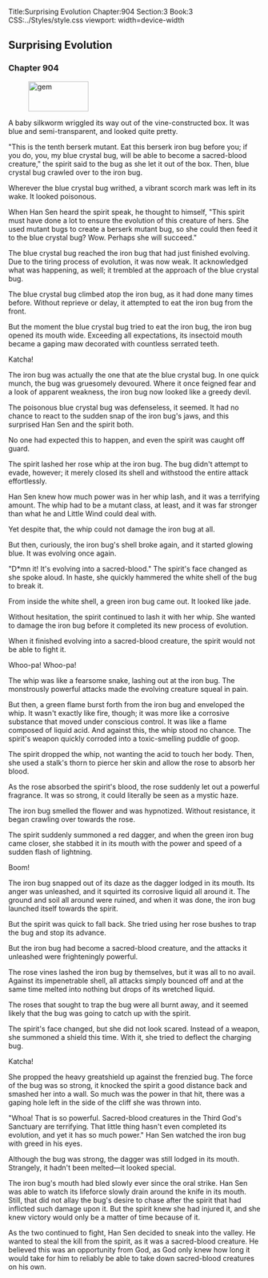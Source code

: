 Title:Surprising Evolution 
Chapter:904 
Section:3 
Book:3 
CSS:../Styles/style.css 
viewport: width=device-width
  
## Surprising Evolution
### Chapter 904
  
<figure>
	<img src="../Images/gem.gif" alt="gem" id="gem" width="120" height="60" />
</figure>
  

  
A baby silkworm wriggled its way out of the vine-constructed box. It was blue and semi-transparent, and looked quite pretty.

"This is the tenth berserk mutant. Eat this berserk iron bug before you; if you do, you, my blue crystal bug, will be able to become a sacred-blood creature," the spirit said to the bug as she let it out of the box. Then, blue crystal bug crawled over to the iron bug.

Wherever the blue crystal bug writhed, a vibrant scorch mark was left in its wake. It looked poisonous.

When Han Sen heard the spirit speak, he thought to himself, "This spirit must have done a lot to ensure the evolution of this creature of hers. She used mutant bugs to create a berserk mutant bug, so she could then feed it to the blue crystal bug? Wow. Perhaps she will succeed."

The blue crystal bug reached the iron bug that had just finished evolving. Due to the tiring process of evolution, it was now weak. It acknowledged what was happening, as well; it trembled at the approach of the blue crystal bug.

The blue crystal bug climbed atop the iron bug, as it had done many times before. Without reprieve or delay, it attempted to eat the iron bug from the front.

But the moment the blue crystal bug tried to eat the iron bug, the iron bug opened its mouth wide. Exceeding all expectations, its insectoid mouth became a gaping maw decorated with countless serrated teeth.

Katcha!

The iron bug was actually the one that ate the blue crystal bug. In one quick munch, the bug was gruesomely devoured. Where it once feigned fear and a look of apparent weakness, the iron bug now looked like a greedy devil.

The poisonous blue crystal bug was defenseless, it seemed. It had no chance to react to the sudden snap of the iron bug's jaws, and this surprised Han Sen and the spirit both.

No one had expected this to happen, and even the spirit was caught off guard.

The spirit lashed her rose whip at the iron bug. The bug didn't attempt to evade, however; it merely closed its shell and withstood the entire attack effortlessly.

Han Sen knew how much power was in her whip lash, and it was a terrifying amount. The whip had to be a mutant class, at least, and it was far stronger than what he and Little Wind could deal with.

Yet despite that, the whip could not damage the iron bug at all.

But then, curiously, the iron bug's shell broke again, and it started glowing blue. It was evolving once again.

"D*mn it! It's evolving into a sacred-blood." The spirit's face changed as she spoke aloud. In haste, she quickly hammered the white shell of the bug to break it.

From inside the white shell, a green iron bug came out. It looked like jade.

Without hesitation, the spirit continued to lash it with her whip. She wanted to damage the iron bug before it completed its new process of evolution.

When it finished evolving into a sacred-blood creature, the spirit would not be able to fight it.

Whoo-pa! Whoo-pa!

The whip was like a fearsome snake, lashing out at the iron bug. The monstrously powerful attacks made the evolving creature squeal in pain.

But then, a green flame burst forth from the iron bug and enveloped the whip. It wasn't exactly like fire, though; it was more like a corrosive substance that moved under conscious control. It was like a flame composed of liquid acid. And against this, the whip stood no chance. The spirit's weapon quickly corroded into a toxic-smelling puddle of goop.

The spirit dropped the whip, not wanting the acid to touch her body. Then, she used a stalk's thorn to pierce her skin and allow the rose to absorb her blood.

As the rose absorbed the spirit's blood, the rose suddenly let out a powerful fragrance. It was so strong, it could literally be seen as a mystic haze.

The iron bug smelled the flower and was hypnotized. Without resistance, it began crawling over towards the rose.

The spirit suddenly summoned a red dagger, and when the green iron bug came closer, she stabbed it in its mouth with the power and speed of a sudden flash of lightning.

Boom!

The iron bug snapped out of its daze as the dagger lodged in its mouth. Its anger was unleashed, and it squirted its corrosive liquid all around it. The ground and soil all around were ruined, and when it was done, the iron bug launched itself towards the spirit.

But the spirit was quick to fall back. She tried using her rose bushes to trap the bug and stop its advance.

But the iron bug had become a sacred-blood creature, and the attacks it unleashed were frighteningly powerful.

The rose vines lashed the iron bug by themselves, but it was all to no avail. Against its impenetrable shell, all attacks simply bounced off and at the same time melted into nothing but drops of its wretched liquid.

The roses that sought to trap the bug were all burnt away, and it seemed likely that the bug was going to catch up with the spirit.

The spirit's face changed, but she did not look scared. Instead of a weapon, she summoned a shield this time. With it, she tried to deflect the charging bug.

Katcha!

She propped the heavy greatshield up against the frenzied bug. The force of the bug was so strong, it knocked the spirit a good distance back and smashed her into a wall. So much was the power in that hit, there was a gaping hole left in the side of the cliff she was thrown into.

"Whoa! That is so powerful. Sacred-blood creatures in the Third God's Sanctuary are terrifying. That little thing hasn't even completed its evolution, and yet it has so much power." Han Sen watched the iron bug with greed in his eyes.

Although the bug was strong, the dagger was still lodged in its mouth. Strangely, it hadn't been melted—it looked special.

The iron bug's mouth had bled slowly ever since the oral strike. Han Sen was able to watch its lifeforce slowly drain around the knife in its mouth. Still, that did not allay the bug's desire to chase after the spirit that had inflicted such damage upon it. But the spirit knew she had injured it, and she knew victory would only be a matter of time because of it.

As the two continued to fight, Han Sen decided to sneak into the valley. He wanted to steal the kill from the spirit, as it was a sacred-blood creature. He believed this was an opportunity from God, as God only knew how long it would take for him to reliably be able to take down sacred-blood creatures on his own.